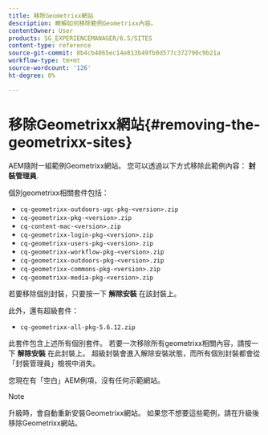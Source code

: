 ```yaml
---
title: 移除Geometrixx網站
description: 瞭解如何移除範例Geometrixx內容。
contentOwner: User
products: SG_EXPERIENCEMANAGER/6.5/SITES
content-type: reference
source-git-commit: 8b4cb4065ec14e813b49fb0d577c372790c9b21a
workflow-type: tm+mt
source-wordcount: '126'
ht-degree: 0%

---
```



# 移除Geometrixx網站{#removing-the-geometrixx-sites}

AEM隨附一組範例Geometrixx網站。 您可以透過以下方式移除此範例內容： **封裝管理員**.

個別geometrixx相關套件包括：

* `cq-geometrixx-outdoors-ugc-pkg-<version>.zip`
* `cq-geometrixx-pkg-<version>.zip`
* `cq-content-mac-<version>.zip`
* `cq-geometrixx-login-pkg-<version>.zip`
* `cq-geometrixx-users-pkg-<version>.zip`
* `cq-geometrixx-workflow-pkg-<version>.zip`
* `cq-geometrixx-outdoors-pkg-<version>.zip`
* `cq-geometrixx-commons-pkg-<version>.zip`
* `cq-geometrixx-media-pkg-<version>.zip`

若要移除個別封裝，只要按一下 **解除安裝** 在該封裝上。

此外，還有超級套件：

* `cq-geometrixx-all-pkg-5.6.12.zip`

此套件包含上述所有個別套件。 若要一次移除所有geometrixx相關內容，請按一下 **解除安裝** 在此封裝上。 超級封裝會進入解除安裝狀態，而所有個別封裝都會從「封裝管理員」檢視中消失。

您現在有「空白」AEM例項，沒有任何示範網站。

>[!NOTE]
>
>升級時，會自動重新安裝Geometrixx網站。 如果您不想要這些範例，請在升級後移除Geometrixx網站。

